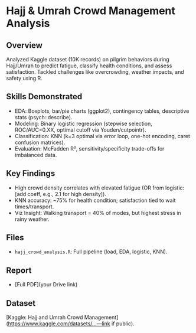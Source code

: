 # Hajj & Umrah Crowd Management Analysis

## Overview
Analyzed Kaggle dataset (10K records) on pilgrim behaviors during Hajj/Umrah to predict fatigue, classify health conditions, and assess satisfaction. Tackled challenges like overcrowding, weather impacts, and safety using R.

## Skills Demonstrated
- EDA: Boxplots, bar/pie charts (ggplot2), contingency tables, descriptive stats (psych::describe).
- Modeling: Binary logistic regression (stepwise selection, ROC/AUC=0.XX, optimal cutoff via Youden/cutpointr).
- Classification: KNN (k=3 optimal via error loop, one-hot encoding, caret confusion matrices).
- Evaluation: McFadden R², sensitivity/specificity trade-offs for imbalanced data.

## Key Findings
- High crowd density correlates with elevated fatigue (OR from logistic: [add coeff, e.g., 2.1 for high density]).
- KNN accuracy: ~75% for health condition; satisfaction tied to wait times/transport.
- Viz Insight: Walking transport = 40% of modes, but highest stress in rainy weather.

## Files
- `hajj_crowd_analysis.R`: Full pipeline (load, EDA, logistic, KNN).

## Report
- [Full PDF](your Drive link)

## Dataset
[Kaggle: Hajj and Umrah Crowd Management](https://www.kaggle.com/datasets/...—link if public).
